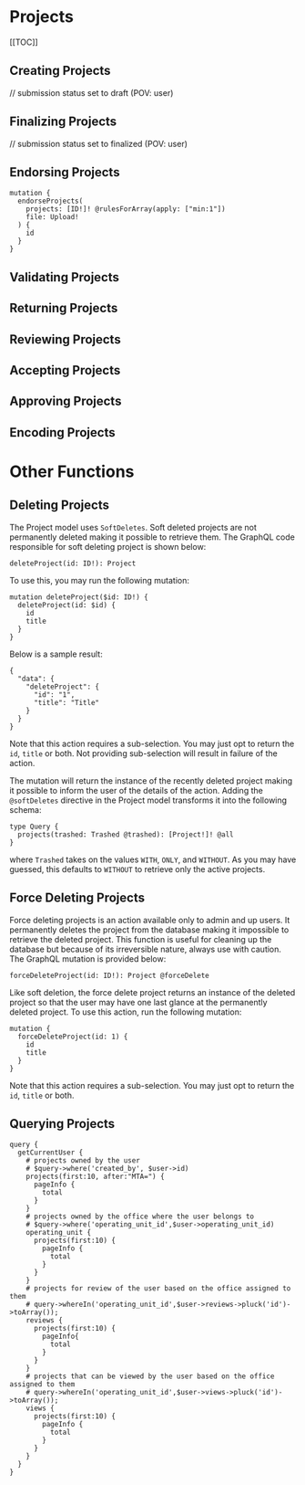 # Projects

[[TOC]]

## Creating Projects

// submission status set to draft (POV: user)

## Finalizing Projects

// submission status set to finalized (POV: user)

## Endorsing Projects

```gql
mutation {
  endorseProjects(
    projects: [ID!]! @rulesForArray(apply: ["min:1"])
    file: Upload!
  ) {
    id
  }
}
```

## Validating Projects



## Returning Projects

## Reviewing Projects

## Accepting Projects

## Approving Projects


## Encoding Projects

# Other Functions

## Deleting Projects

The Project model uses `SoftDeletes`. Soft deleted projects are not permanently deleted making it possible to retrieve them. The GraphQL code responsible for soft deleting project is shown below:

```gql
deleteProject(id: ID!): Project
```

To use this, you may run the following mutation: 

```gql
mutation deleteProject($id: ID!) {
  deleteProject(id: $id) {
    id
    title
  }
}
```

Below is a sample result:

```gql
{
  "data": {
    "deleteProject": {
      "id": "1",
      "title": "Title"
    }
  }
}
```

Note that this action requires a sub-selection. You may just opt to return the `id`, `title` or both. Not providing sub-selection will result in failure of the action.

The mutation will return the instance of the recently deleted project making it possible to inform the user of the details of the action. Adding the `@softDeletes` directive in the Project model transforms it into the following schema:

```gql
type Query {
  projects(trashed: Trashed @trashed): [Project!]! @all
}
```

where `Trashed` takes on the values `WITH`, `ONLY`, and `WITHOUT`. As you may have guessed, this defaults to `WITHOUT` to retrieve only the active projects.

## Force Deleting Projects

Force deleting projects is an action available only to admin and up users. It permanently deletes the project from the database making it impossible to retrieve the deleted project. This function is useful for cleaning up the database but because of its irreversible nature, always use with caution. The GraphQL mutation is provided below:

```gql
forceDeleteProject(id: ID!): Project @forceDelete
```

Like soft deletion, the force delete project returns an instance of the deleted project so that the user may have one last glance at the permanently deleted project. To use this action, run the following mutation:

```gql
mutation {
  forceDeleteProject(id: 1) {
    id
    title
  }
}
```

Note that this action requires a sub-selection. You may just opt to return the `id`, `title` or both.

## Querying Projects

```gql
query {
  getCurrentUser {
    # projects owned by the user 
    # $query->where('created_by', $user->id)
    projects(first:10, after:"MTA=") {
      pageInfo {
        total
      }
    }
    # projects owned by the office where the user belongs to 
    # $query->where('operating_unit_id',$user->operating_unit_id)
    operating_unit {
      projects(first:10) {
        pageInfo {
          total
        }
      }
    }
    # projects for review of the user based on the office assigned to them
    # query->whereIn('operating_unit_id',$user->reviews->pluck('id')->toArray());
    reviews {
      projects(first:10) {
        pageInfo{
          total
        }
      }
    }
    # projects that can be viewed by the user based on the office assigned to them
    # query->whereIn('operating_unit_id',$user->views->pluck('id')->toArray());
    views {
      projects(first:10) {
        pageInfo {
          total
        }
      }
    }
  }
}
```
